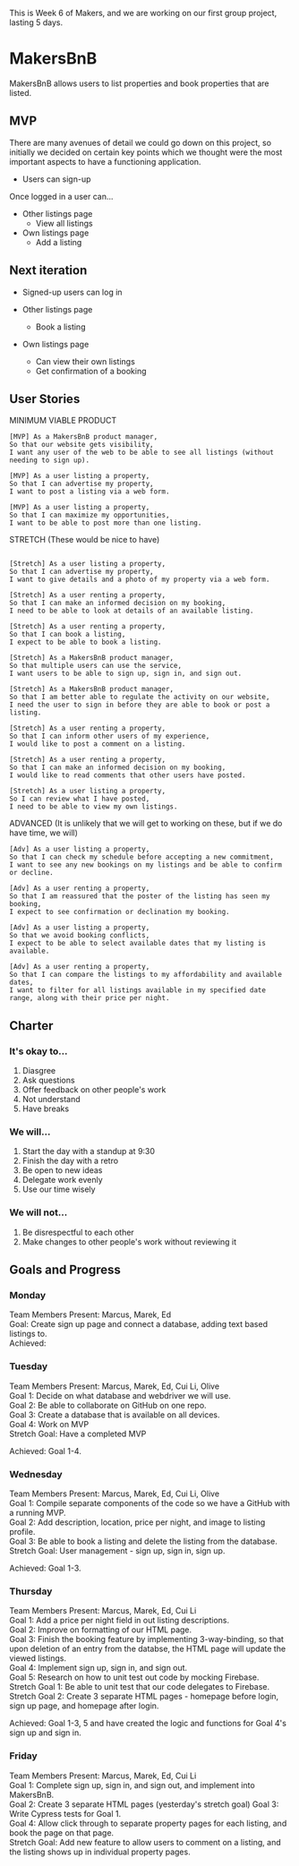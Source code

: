 This is Week 6 of Makers, and we are working on our first group project, lasting 5 days.

# MakersBnB

MakersBnB allows users to list properties and book properties that are listed.

## MVP

There are many avenues of detail we could go down on this project, so initially we decided on certain key points which we thought were the most important aspects to have a functioning application.

* Users can sign-up

Once logged in a user can...
* Other listings page
  * View all listings
* Own listings page
  * Add a listing

## Next iteration
* Signed-up users can log in

* Other listings page
  * Book a listing

* Own listings page
  * Can view their own listings
  * Get confirmation of a booking

## User Stories

MINIMUM VIABLE PRODUCT
```
[MVP] As a MakersBnB product manager,  
So that our website gets visibility,  
I want any user of the web to be able to see all listings (without needing to sign up).

[MVP] As a user listing a property,  
So that I can advertise my property,  
I want to post a listing via a web form.

[MVP] As a user listing a property,  
So that I can maximize my opportunities,  
I want to be able to post more than one listing.
```

STRETCH (These would be nice to have)
```

[Stretch] As a user listing a property,  
So that I can advertise my property,  
I want to give details and a photo of my property via a web form.

[Stretch] As a user renting a property,  
So that I can make an informed decision on my booking,  
I need to be able to look at details of an available listing.

[Stretch] As a user renting a property,  
So that I can book a listing,  
I expect to be able to book a listing.

[Stretch] As a MakersBnB product manager,  
So that multiple users can use the service,  
I want users to be able to sign up, sign in, and sign out.

[Stretch] As a MakersBnB product manager,  
So that I am better able to regulate the activity on our website,  
I need the user to sign in before they are able to book or post a listing.

[Stretch] As a user renting a property,  
So that I can inform other users of my experience,  
I would like to post a comment on a listing.

[Stretch] As a user renting a property,  
So that I can make an informed decision on my booking,  
I would like to read comments that other users have posted.

[Stretch] As a user listing a property,  
So I can review what I have posted,  
I need to be able to view my own listings.
```

ADVANCED (It is unlikely that we will get to working on these, but if we do have time, we will)
```
[Adv] As a user listing a property,  
So that I can check my schedule before accepting a new commitment,  
I want to see any new bookings on my listings and be able to confirm or decline.

[Adv] As a user renting a property,  
So that I am reassured that the poster of the listing has seen my booking,  
I expect to see confirmation or declination my booking.

[Adv] As a user listing a property,  
So that we avoid booking conflicts,  
I expect to be able to select available dates that my listing is available.

[Adv] As a user renting a property,  
So that I can compare the listings to my affordability and available dates,  
I want to filter for all listings available in my specified date range, along with their price per night.
```

## Charter

### It's okay to...

1. Diasgree
2. Ask questions
3. Offer feedback on other people's work
4. Not understand
5. Have breaks

### We will...

1. Start the day with a standup at 9:30
2. Finish the day with a retro
3. Be open to new ideas
4. Delegate work evenly
5. Use our time wisely

### We will not...

1. Be disrespectful to each other
2. Make changes to other people's work without reviewing it

## Goals and Progress

### Monday
Team Members Present: Marcus, Marek, Ed  
Goal: Create sign up page and connect a database, adding text based listings to.  
Achieved:  

### Tuesday
Team Members Present: Marcus, Marek, Ed, Cui Li, Olive  
Goal 1: Decide on what database and webdriver we will use.  
Goal 2: Be able to collaborate on GitHub on one repo.  
Goal 3: Create a database that is available on all devices.  
Goal 4: Work on MVP  
Stretch Goal: Have a completed MVP  

Achieved: Goal 1-4.  

### Wednesday
Team Members Present: Marcus, Marek, Ed, Cui Li, Olive  
Goal 1: Compile separate components of the code so we have a GitHub with a running MVP.  
Goal 2: Add description, location, price per night, and image to listing profile.  
Goal 3: Be able to book a listing and delete the listing from the database.  
Stretch Goal: User management - sign up, sign in, sign up.  

Achieved: Goal 1-3.  

### Thursday
Team Members Present: Marcus, Marek, Ed, Cui Li  
Goal 1: Add a price per night field in out listing descriptions.  
Goal 2: Improve on formatting of our HTML page.  
Goal 3: Finish the booking feature by implementing 3-way-binding, so that upon deletion of an entry from the databse, the HTML page will update the viewed listings.  
Goal 4: Implement sign up, sign in, and sign out.  
Goal 5: Research on how to unit test out code by mocking Firebase.  
Stretch Goal 1: Be able to unit test that our code delegates to Firebase.  
Stretch Goal 2: Create 3 separate HTML pages - homepage before login, sign up page, and homepage after login.  

Achieved: Goal 1-3, 5 and have created the logic and functions for Goal 4's sign up and sign in.  

### Friday
Team Members Present: Marcus, Marek, Ed, Cui Li  
Goal 1: Complete sign up, sign in, and sign out, and implement into MakersBnB.  
Goal 2: Create 3 separate HTML pages (yesterday's stretch goal)
Goal 3: Write Cypress tests for Goal 1.  
Goal 4: Allow click through to separate property pages for each listing, and book the page on that page.  
Stretch Goal: Add new feature to allow users to comment on a listing, and the listing shows up in individual property pages.  

